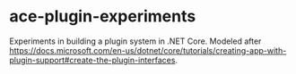 # ace-plugin-experiments

Experiments in building a plugin system in .NET Core.
Modeled after https://docs.microsoft.com/en-us/dotnet/core/tutorials/creating-app-with-plugin-support#create-the-plugin-interfaces.

